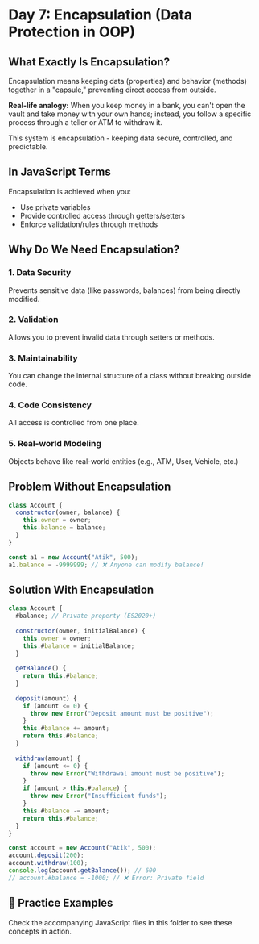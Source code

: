 # Day 7: Encapsulation (Data Protection in OOP)

## What Exactly Is Encapsulation?

Encapsulation means keeping data (properties) and behavior (methods) together in a "capsule," preventing direct access from outside.

**Real-life analogy:**
When you keep money in a bank, you can't open the vault and take money with your own hands; instead, you follow a specific process through a teller or ATM to withdraw it.

This system is encapsulation - keeping data secure, controlled, and predictable.

## In JavaScript Terms

Encapsulation is achieved when you:
- Use private variables
- Provide controlled access through getters/setters
- Enforce validation/rules through methods

## Why Do We Need Encapsulation?

### 1. Data Security
Prevents sensitive data (like passwords, balances) from being directly modified.

### 2. Validation
Allows you to prevent invalid data through setters or methods.

### 3. Maintainability
You can change the internal structure of a class without breaking outside code.

### 4. Code Consistency
All access is controlled from one place.

### 5. Real-world Modeling
Objects behave like real-world entities (e.g., ATM, User, Vehicle, etc.)

## Problem Without Encapsulation

```javascript
class Account {
  constructor(owner, balance) {
    this.owner = owner;
    this.balance = balance;
  }
}

const a1 = new Account("Atik", 500);
a1.balance = -9999999; // ❌ Anyone can modify balance!
```

## Solution With Encapsulation

```javascript
class Account {
  #balance; // Private property (ES2020+)
  
  constructor(owner, initialBalance) {
    this.owner = owner;
    this.#balance = initialBalance;
  }
  
  getBalance() {
    return this.#balance;
  }
  
  deposit(amount) {
    if (amount <= 0) {
      throw new Error("Deposit amount must be positive");
    }
    this.#balance += amount;
    return this.#balance;
  }
  
  withdraw(amount) {
    if (amount <= 0) {
      throw new Error("Withdrawal amount must be positive");
    }
    if (amount > this.#balance) {
      throw new Error("Insufficient funds");
    }
    this.#balance -= amount;
    return this.#balance;
  }
}

const account = new Account("Atik", 500);
account.deposit(200);
account.withdraw(100);
console.log(account.getBalance()); // 600
// account.#balance = -1000; // ❌ Error: Private field
```

## 📝 Practice Examples

Check the accompanying JavaScript files in this folder to see these concepts in action.
